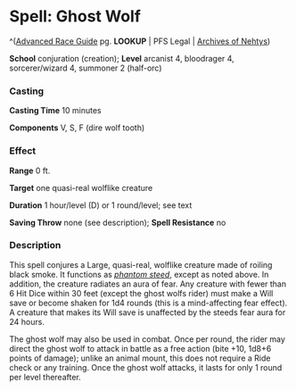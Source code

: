 # Spell: Ghost Wolf

^([Advanced Race Guide][ss-ghost-wolf] pg. **LOOKUP** | PFS Legal | [Archives of Nehtys][sn-ghost-wolf])

**School** conjuration (creation); **Level** arcanist 4, bloodrager 4, sorcerer/wizard 4, summoner 2 (half-orc)

### Casting

**Casting Time** 10 minutes  

**Components** V, S, F (dire wolf tooth)

### Effect

**Range** 0 ft.  

**Target** one quasi-real wolflike creature  

**Duration** 1 hour/level (D) or 1 round/level; see text  

**Saving Throw** none (see description); **Spell Resistance** no

### Description

This spell conjures a Large, quasi-real, wolflike creature made of roiling black smoke. It functions as _[phantom steed]_, except as noted above. In addition, the creature radiates an aura of fear. Any creature with fewer than 6 Hit Dice within 30 feet (except the ghost wolfs rider) must make a Will save or become shaken for 1d4 rounds (this is a mind-affecting fear effect). A creature that makes its Will save is unaffected by the steeds fear aura for 24 hours.  

The ghost wolf may also be used in combat. Once per round, the rider may direct the ghost wolf to attack in battle as a free action (bite +10, 1d8+6 points of damage); unlike an animal mount, this does not require a Ride check or any training. Once the ghost wolf attacks, it lasts for only 1 round per level thereafter.

[ss-ghost-wolf]: http://paizo.com/products/btpy8rv2
[sn-ghost-wolf]: http://www.archivesofnethys.com/SpellDisplay.aspx?ItemName=Ghost%20Wolf
[phantom steed]: http://www.archivesofnethys.com/SpellDisplay.aspx?ItemName=phantom%20steed
